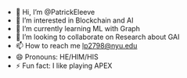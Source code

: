 - 👋 Hi, I’m @PatrickEleeve
- 👀 I’m interested in Blockchain and AI
- 🌱 I’m currently learning ML with Graph
- 💞️ I’m looking to collaborate on Research about GAI 
- 📫 How to reach me lp2798@nyu.edu
- 😄 Pronouns: HE/HIM/HIS
- ⚡ Fun fact: I like playing APEX

<!---
PatrickEleeve/PatrickEleeve is a ✨ special ✨ repository because its `README.md` (this file) appears on your GitHub profile.
You can click the Preview link to take a look at your changes.
--->
